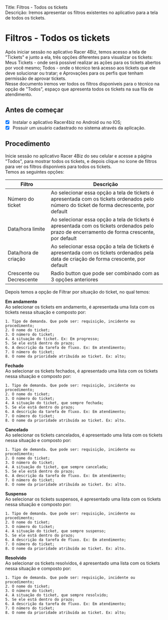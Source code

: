 Title: Filtros - Todos os tickets  
Descrição: Iremos apresentar os filtros existentes no aplicativo para a tela de todos os tickets.

# Filtros - Todos os tickets

Após iniciar sessão no aplicativo Racer 4Biz, temos acesso a tela de "Tickets" e junto a ela, três opções diferentes para visualizar os tickets: Meus Tickets - onde será possível realizar as ações para os tickets abertos por você mesmo; Todos - onde o técnico terá acesso aos tickets que ele deve solucionar ou tratar; e Aprovações para os perfis que tenham permissão de aprovar tickets.  
Nesse documento iremos ver todos os filtros disponíveis para o técnico na opção de "Todos", espaço que apresenta todos os tickets na sua fila de atendimento.

## Antes de começar

- [x] Instalar o aplicativo Racer4biz no Android ou no IOS;  
- [x] Possuir um usuário cadastrado no sistema através da aplicação.

## Procedimento

Inicie sessão no aplicativo Racer 4Biz do seu celular e acesse a página "Todos", para mostrar todos os tickets, e depois clique no ícone de filtros para ver os filtros disponíveis para todos os tickets.  
Temos as seguintes opções:  

|Filtro|Descrição|
|------|---------|
|Número do ticket|Ao selecionar essa opção a tela de tickets é apresentada com os tickets ordenados pelo número do ticket de forma decrescente, por default|
|Data/hora limite|Ao selecionar essa opção a tela de tickets é apresentada com os tickets ordenados pelo prazo de encerramento de forma crescente, por default|
|Data/hora de criação|Ao selecionar essa opção a tela de tickets é apresentada com os tickets ordenados pela data de criação de forma crescente, por default|
|Crescente ou Decrescente|Radio button que pode ser combinado com as 3 opções anteriores|

Depois temos a opção de Filtrar por situação do ticket, no qual temos:

**Em andamento**  
Ao selecionar os tickets em andamento, é apresentada uma lista com os tickets nessa situação e composto por:  
  
    1. Tipo de demanda. Que pode ser: requisição, incidente ou procedimento;
    2. O nome do ticket;
    3. O número do ticket;
    4. A situação do ticket. Ex: Em progresso;
    5. Se ele está dentro do prazo;
    6. A descrição da tarefa de fluxo. Ex: Em atendimento;
    7. O número do ticket;
    8. O nome da prioridade atribuída ao ticket. Ex: alto;
    
**Fechado**  
Ao selecionar os tickets fechados, é apresentado uma lista com os tickets nessa situação e composto por:

    1. Tipo de demanda. Que pode ser: requisição, incidente ou procedimento;
    2. O nome do ticket;
    3. O número do ticket;
    4. A situação do ticket, que sempre fechada;
    5. Se ele está dentro do prazo;
    6. A descrição da tarefa de fluxo. Ex: Em atendimento;
    7. O número do ticket;
    8. O nome da prioridade atribuída ao ticket. Ex: alto.
    
**Cancelado**  
Ao selecionar os tickets cancelados, é apresentado uma lista com os tickets nessa situação e composto por:

    1. Tipo de demanda. Que pode ser: requisição, incidente ou procedimento;
    2. O nome do ticket;
    3. O número do ticket;
    4. A situação do ticket, que sempre cancelada;
    5. Se ele está dentro do prazo;
    6. A descrição da tarefa de fluxo. Ex: Em atendimento;
    7. O número do ticket;
    8. O nome da prioridade atribuída ao ticket. Ex: alto.
    
**Suspenso**  
Ao selecionar os tickets suspensos, é apresentado uma lista com os tickets nessa situação e composto por:  

    1. Tipo de demanda. Que pode ser: requisição, incidente ou procedimento;
    2. O nome do ticket;
    3. O número do ticket;
    4. A situação do ticket, que sempre suspenso;
    5. Se ele está dentro do prazo;
    6. A descrição da tarefa de fluxo. Ex: Em atendimento;
    7. O número do ticket;
    8. O nome da prioridade atribuída ao ticket. Ex: alto.
    
**Resolvido**  
Ao selecionar os tickets resolvidos, é apresentado uma lista com os tickets nessa situação e composto por:

    1. Tipo de demanda. Que pode ser: requisição, incidente ou procedimento;
    2. O nome do ticket;
    3. O número do ticket;
    4. A situação do ticket, que sempre resolvido;
    5. Se ele está dentro do prazo;
    6. A descrição da tarefa de fluxo. Ex: Em atendimento;
    7. O número do ticket;
    8. O nome da prioridade atribuída ao ticket. Ex: alto;
    
    





